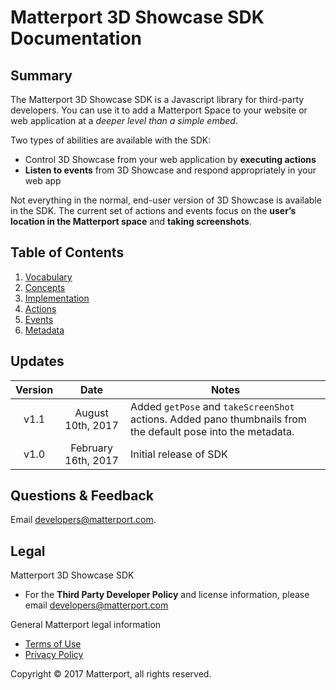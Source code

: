 
# Matterport 3D Showcase SDK Documentation


## Summary

The Matterport 3D Showcase SDK is a Javascript library for third-party developers. You can use it to add a Matterport Space to your website or web application at a *deeper level than a simple embed*.

Two types of abilities are available with the SDK:

- Control 3D Showcase from your web application by **executing actions**
- **Listen to events** from 3D Showcase and respond appropriately in your web app

Not everything in the normal, end-user version of 3D Showcase is available in the SDK. The current set of actions and events focus on the **user’s location in the Matterport space** and **taking screenshots**.



## Table of Contents

1. [Vocabulary](vocabulary.md)
2. [Concepts](concepts.md)
3. [Implementation](implementation.md)
4. [Actions](actions.md)
5. [Events](events.md)
6. [Metadata](metadata.md)



## Updates

 Version | Date | Notes
:-------:|:----:|-----
v1.1 | August 10th, 2017 | Added `getPose` and `takeScreenShot` actions. Added pano thumbnails from the default pose into the metadata.
v1.0 | February 16th, 2017 | Initial release of SDK



## Questions & Feedback

Email <developers@matterport.com>.



## Legal

Matterport 3D Showcase SDK

- For the **Third Party Developer Policy** and license information, please email <developers@matterport.com>

General Matterport legal information

- [Terms of Use](https://matterport.com/terms-of-use-2/)
- [Privacy Policy](https://matterport.com/legal/privacy-policy/)

Copyright © 2017 Matterport, all rights reserved.
